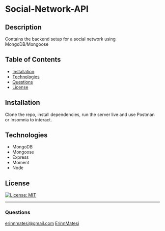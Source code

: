 # Social-Network-API

## Description
Contains the backend setup for a social network using MongoDB/Mongoose

## Table of Contents
* [Installation](#installation)
* [Technologies](#technologies)
* [Questions](#questions)
* [License](#license)

## Installation
Clone the repo, install dependencies, run the server live and use Postman or Insomnia to interact.

## Technologies
- MongoDB
- Mongoose
- Express
- Moment
- Node

## License
[![License: MIT](https://img.shields.io/badge/License-MIT-yellow.svg)](https://opensource.org/licenses/MIT)

---
### Questions
erinnmatesi@gmail.com
[ErinnMatesi](https://github.com/ErinnMatesi)